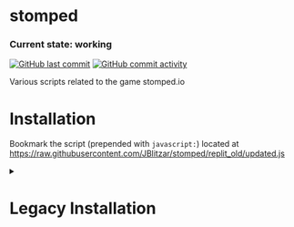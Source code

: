 # stomped

### Current state: working
[![GitHub last commit](https://img.shields.io/github/last-commit/JBlitzar/stomped)](https://github.com/JBlitzar/stomped/commits/main)
[![GitHub commit activity](https://img.shields.io/github/commit-activity/m/JBlitzar/stomped)](https://github.com/JBlitzar/stomped/commits/main)

Various scripts related to the game stomped.io

# Installation

Bookmark the script (prepended with `javascript:`) located at https://raw.githubusercontent.com/JBlitzar/stomped/replit_old/updated.js



<details>
  <summary><h1>Legacy Installation</h1></summary>
# Legacy Installation
Tested on Chrome 120.0.6099.129 on Macos.

Note: You will have to reinstall if updates come out.

1. Open devtools sources, click overrides (https://developer.chrome.com/docs/devtools/overrides)
2. Click the plus, set it to a folder such as ~/Documents/devtools_overrides
3. You have a few options to proceed:
   <details>
    <summary>Manual installation</summary>
      
    - Override (index) with new [index.html](https://raw.githubusercontent.com/JBlitzar/stomped/main/index.html)
    - Override dist/bundle.js with the new [bundle.js](https://raw.githubusercontent.com/JBlitzar/stomped/main/bundlemod_client.js)
  
   </details>
   <details>
    <summary>Automatic installation</summary>
      
     - Download the [override folder](https://github.com/JBlitzar/stomped/raw/main/stomped.io.zip)
     - NOTE: This directory was last updated Dec 23,2023. If major commits have been made since, it may be in an obselete state, in which you will have to re-install manually. Manual files will always be up to date.
  
   </details>


7. Bookmark [updated_headless.js](https://raw.githubusercontent.com/JBlitzar/stomped/main/updated_headless.js) with a javascript: url
   
   Run this code before clicking the bookmark for the first time:
   ```js

   (function() { if ('serviceWorker' in navigator) { navigator.serviceWorker.getRegistrations().then(function(registrations) { registrations.forEach(function(registration) { registration.unregister().then(function(success) { console.log('Service Worker unregistered:', success); }).catch(function(error) { console.error('Service Worker unregistration failed:', error); }); }); }); } else { console.error('Service Worker is not supported in this browser.'); } })();

   ```
8. Accessing the mod is as easy as opening devtools. Make sure you have overrides checked!

# Issues
Check:
 - Have I ran this code?: 
   ```js

      (function() { if ('serviceWorker' in navigator) { navigator.serviceWorker.getRegistrations().then(function(registrations) { registrations.forEach(function(registration) { registration.unregister().then(function(success) { console.log('Service Worker unregistered:', success); }).catch(function(error) { console.error('Service Worker unregistration failed:', error); }); }); }); } else { console.error('Service Worker is not supported in this browser.'); } })();

   ```
  - Have I tried manual installation?










